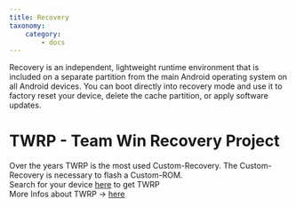 ```yaml
---
title: Recovery
taxonomy:
    category:
        - docs
---
```


Recovery is an independent, lightweight runtime environment that is included on a separate partition from the main Android operating system on all Android devices. You can boot directly into recovery mode and use it to factory reset your device, delete the cache partition, or apply software updates.

# TWRP - Team Win Recovery Project
Over the years TWRP is the most used Custom-Recovery. The Custom-Recovery is necessary to flash a Custom-ROM.<br>
Search for your device [here](https://twrp.me/Devices/) to get TWRP<br>
More Infos about TWRP -> [here](https://twrp.me/about/)

